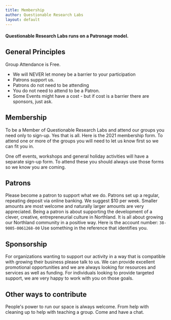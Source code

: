```yaml
---
title: Membership
author: Questionable Research Labs
layout: default
---
```

#### Questionable Research Labs runs on a **Patronage model**.

## General Principles

Group Attendance is Free.
 - We will NEVER let money be a barrier to your participation
 - Patrons support us.
 - Patrons do not need to be attending
 - You do not need to attend to be a Patron. 
 - Some Events might have a cost - but if cost is a barrier there are sponsors, just ask.


## Membership
To be a Member of Questionable Research Labs and attend our groups you need only to sign-up. Yes that is all. Here is the 2021 membership form.
To attend one or more of the groups you will need to let us know first so we can fit you in.

One off events, workshops and general holiday activities will have a separate sign-up form. To attend these you should always use those forms so we know you are coming. 


## Patrons
Please become a patron to support what we do. Patrons set up a regular, repeating deposit via online banking. We suggest $10 per week. Smaller amounts are most welcome and naturally larger amounts are very appreciated. Being a patron is about supporting the development of a clever, creative, entrepreneurial culture in Northland. It is all about growing our Northland community in a positive way.
Here is the account number: `38-9005-0061268-00`
Use something in the reference that identifies you.

## Sponsorship
For organizations wanting to support our activity in a way that is compatible with growing their business please talk to us. We can provide excellent promotional opportunities and we are always looking for resources and services as well as funding.
For individuals looking to provide targeted support, we are very happy to work with you on those goals.

## Other ways to contribute
People's power to run our space is always welcome. From help with cleaning up to help with teaching a group. Come and have a chat. 
